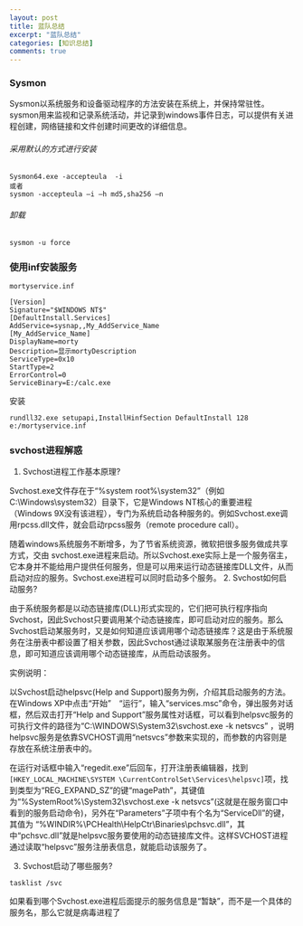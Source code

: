 ```yaml
---
layout: post
title: 蓝队总结
excerpt: "蓝队总结"
categories: [知识总结]
comments: true
---
```

### Sysmon
Sysmon以系统服务和设备驱动程序的方法安装在系统上，并保持常驻性。sysmon用来监视和记录系统活动，并记录到windows事件日志，可以提供有关进程创建，网络链接和文件创建时间更改的详细信息。

###### 采用默认的方式进行安装
```
Sysmon64.exe -accepteula  -i
或者
sysmon -accepteula –i –h md5,sha256 –n
```
###### 卸载
```
sysmon -u force
```

### 使用inf安装服务
`mortyservice.inf`
```
[Version]
Signature="$WINDOWS NT$"
[DefaultInstall.Services]
AddService=sysnap,,My_AddService_Name
[My_AddService_Name]
DisplayName=morty
Description=显示mortyDescription
ServiceType=0x10
StartType=2
ErrorControl=0
ServiceBinary=E:/calc.exe
```
安装
```
rundll32.exe setupapi,InstallHinfSection DefaultInstall 128 e:/mortyservice.inf
```
### svchost进程解惑
1. Svchost进程工作基本原理?

Svchost.exe文件存在于“%system root%\system32”（例如C:\Windows\system32）目录下，它是Windows NT核心的重要进程（Windows 9X没有该进程），专门为系统启动各种服务的。例如Svchost.exe调用rpcss.dll文件，就会启动rpcss服务（remote procedure call）。

随着windows系统服务不断增多，为了节省系统资源，微软把很多服务做成共享方式，交由 svchost.exe进程来启动。所以Svchost.exe实际上是一个服务宿主，它本身并不能给用户提供任何服务，但是可以用来运行动态链接库DLL文件，从而启动对应的服务。Svchost.exe进程可以同时启动多个服务。
2. Svchost如何启动服务?

由于系统服务都是以动态链接库(DLL)形式实现的，它们把可执行程序指向Svchost，因此Svchost只要调用某个动态链接库，即可启动对应的服务。那么Svchost启动某服务时，又是如何知道应该调用哪个动态链接库？这是由于系统服务在注册表中都设置了相关参数，因此Svchost通过读取某服务在注册表中的信息，即可知道应该调用哪个动态链接库，从而启动该服务。

实例说明：

以Svchost启动helpsvc(Help and Support)服务为例，介绍其启动服务的方法。在Windows XP中点击“开始”　“运行”，输入“services.msc”命令，弹出服务对话框，然后双击打开“Help and Support”服务属性对话框，可以看到helpsvc服务的可执行文件的路径为“C:\WINDOWS\System32\svchost.exe -k netsvcs” ，说明helpsvc服务是依靠SVCHOST调用“netsvcs”参数来实现的，而参数的内容则是存放在系统注册表中的。

在运行对话框中输入“regedit.exe”后回车，打开注册表编辑器，找到`[HKEY_LOCAL_MACHINE\SYSTEM \CurrentControlSet\Services\helpsvc]`项，找到类型为“REG_EXPAND_SZ”的键“magePath”，其键值为“%SystemRoot%\System32\svchost.exe -k netsvcs”(这就是在服务窗口中看到的服务启动命令)，另外在“Parameters”子项中有个名为“ServiceDll”的键，其值为 “%WINDIR%\PCHealth\HelpCtr\Binaries\pchsvc.dll”，其中“pchsvc.dll”就是helpsvc服务要使用的动态链接库文件。这样SVCHOST进程通过读取“helpsvc”服务注册表信息，就能启动该服务了。

3. Svchost启动了哪些服务?
```
tasklist /svc
```
如果看到哪个Svchost.exe进程后面提示的服务信息是“暂缺”，而不是一个具体的服务名，那么它就是病毒进程了